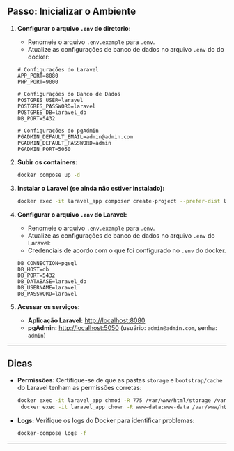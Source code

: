 ## Passo: Inicializar o Ambiente

1. **Configurar o arquivo `.env` do diretorio:**
   -  Renomeie o arquivo `.env.example` para `.env`.
   - Atualize as configurações de banco de dados no arquivo `.env` do do docker:
   ```env
   # Configurações do Laravel
   APP_PORT=8080
   PHP_PORT=9000

   # Configurações do Banco de Dados
   POSTGRES_USER=laravel
   POSTGRES_PASSWORD=laravel
   POSTGRES_DB=laravel_db
   DB_PORT=5432

   # Configurações do pgAdmin
   PGADMIN_DEFAULT_EMAIL=admin@admin.com
   PGADMIN_DEFAULT_PASSWORD=admin
   PGADMIN_PORT=5050

2. **Subir os containers:**
   ```bash
   docker compose up -d
   ```

3. **Instalar o Laravel (se ainda não estiver instalado):**
   ```bash
   docker exec -it laravel_app composer create-project --prefer-dist laravel/laravel .
   ```

4. **Configurar o arquivo `.env` do Laravel:**
   -  Renomeie o arquivo `.env.example` para `.env`.
   - Atualize as configurações de banco de dados no arquivo `.env` do Laravel:
   - Credenciais de acordo com o que foi configurado no `.env` do docker.
   ```env
   DB_CONNECTION=pgsql
   DB_HOST=db
   DB_PORT=5432
   DB_DATABASE=laravel_db
   DB_USERNAME=laravel
   DB_PASSWORD=laravel
   ```

5. **Acessar os serviços:**
   - **Aplicação Laravel:** [http://localhost:8080](http://localhost:8080)
   - **pgAdmin:** [http://localhost:5050](http://localhost:5050) (usuário: `admin@admin.com`, senha: `admin`)

---

## Dicas

- **Permissões:** Certifique-se de que as pastas `storage` e `bootstrap/cache` do Laravel tenham as permissões corretas:
  ```bash
  docker exec -it laravel_app chmod -R 775 /var/www/html/storage /var/www/html/bootstrap/cache
   docker exec -it laravel_app chown -R www-data:www-data /var/www/html/storage /var/www/html/bootstrap/cache
  ```

- **Logs:** Verifique os logs do Docker para identificar problemas:
  ```bash
  docker-compose logs -f
  ```

---
